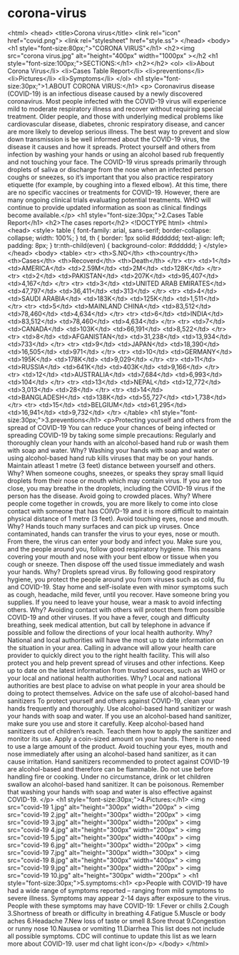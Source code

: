 # corona-virus
&lt;html> &lt;head> &lt;title>Corona virus&lt;/title> &lt;link rel="icon" href="covid.png"> &lt;link rel="stylesheet" href="style.ss"> &lt;/head> &lt;body>     &lt;h1 style="font-size:80px;">"CORONA VIRUS"&lt;/h1> &lt;h2>&lt;img src="corona virus.jpg" alt="height="400px" width="1000px" >&lt;/h2     &lt;h1 style="font-size:100px;">SECTIONS:&lt;/h1> &lt;h2>&lt;/h2> &lt;ol>     &lt;li>About Corona Virus&lt;/li>     &lt;li>Cases Table Report&lt;/li>     &lt;li>preventions&lt;/li>     &lt;li>Pictures&lt;/li>     &lt;li>Symptoms&lt;/li> &lt;/ol> &lt;h1 style="font-size:30px;">1.ABOUT CORONA VIRUS:&lt;/h1> &lt;p> Coronavirus disease (COVID-19) is an infectious disease caused by a newly discovered coronavirus.  Most people infected with the COVID-19 virus will experience mild to moderate respiratory illness and recover without requiring special treatment.  Older people, and those with underlying medical problems like cardiovascular disease, diabetes, chronic respiratory disease, and cancer are more likely to develop serious illness.  The best way to prevent and slow down transmission is be well informed about the COVID-19 virus, the disease it causes and how it spreads. Protect yourself and others from infection by washing your hands or using an alcohol based rub frequently and not touching your face.   The COVID-19 virus spreads primarily through droplets of saliva or discharge from the nose when an infected person coughs or sneezes, so it’s important that you also practice respiratory etiquette (for example, by coughing into a flexed elbow).  At this time, there are no specific vaccines or treatments for COVID-19. However, there are many ongoing clinical trials evaluating potential treatments. WHO will continue to provide updated information as soon as clinical findings become available.&lt;/p> &lt;h1 style="font-size:30px;">2.Cases Table Report&lt;/h1> &lt;h2>The cases report&lt;/h2> &lt;!DOCTYPE html> &lt;html> &lt;head> &lt;style> table {   font-family: arial, sans-serif;   border-collapse: collapse;   width: 100%; }  td, th {   border: 1px solid #dddddd;   text-align: left;   padding: 8px; }  tr:nth-child(even) {   background-color: #dddddd; } &lt;/style> &lt;/head> &lt;body> &lt;table>     &lt;tr>         &lt;th>S.NO&lt;/th>         &lt;th>country&lt;/th>         &lt;th>Cases&lt;/th>         &lt;th>Recoverd&lt;/th>         &lt;th>Death&lt;/th>     &lt;/tr>     &lt;tr>         &lt;td>1&lt;/td>         &lt;td>AMERICA&lt;/td>         &lt;td>2.59M&lt;/td>         &lt;td>2M&lt;/td>         &lt;td>128K&lt;/td>     &lt;/tr>     &lt;tr>         &lt;td>2&lt;/td>         &lt;td>PAKISTAN&lt;/td>         &lt;td>207K&lt;/td>         &lt;td>95,407&lt;/td>         &lt;td>4,167&lt;/td>     &lt;/tr>     &lt;tr>         &lt;td>3&lt;/td>         &lt;td>UNITED ARAB EMIRATES&lt;/td>         &lt;td>47,797&lt;/td>         &lt;td>36,411&lt;/td>         &lt;td>313&lt;/td>     &lt;/tr>     &lt;tr>         &lt;td>4&lt;/td>         &lt;td>SAUDI ARABIA&lt;/td>         &lt;td>183K&lt;/td>         &lt;td>125K&lt;/td>         &lt;td>1,511&lt;/td>     &lt;/tr>     &lt;tr>         &lt;td>5&lt;/td>         &lt;td>MAINLAND CHINA&lt;/td>         &lt;td>83,512&lt;/td>         &lt;td>78,460&lt;/td>         &lt;td>4,634&lt;/td>     &lt;/tr>     &lt;tr>         &lt;td>6&lt;/td>         &lt;td>INDIA&lt;/td>         &lt;td>83,512&lt;/td>         &lt;td>78,460&lt;/td>         &lt;td>4,634&lt;/td>     &lt;/tr>     &lt;tr>         &lt;td>7&lt;/td>         &lt;td>CANADA&lt;/td>         &lt;td>103K&lt;/td>         &lt;td>66,191&lt;/td>         &lt;td>8,522&lt;/td>     &lt;/tr>     &lt;tr>         &lt;td>8&lt;/td>         &lt;td>AFGANISTAN&lt;/td>         &lt;td>31,238&lt;/td>         &lt;td>13,934&lt;/td>         &lt;td>733&lt;/td>     &lt;/tr>     &lt;tr>         &lt;td>9&lt;/td>         &lt;td>JAPAN&lt;/td>         &lt;td>18,390&lt;/td>         &lt;td>16,505&lt;/td>         &lt;td>971&lt;/td>     &lt;/tr> &lt;tr>     &lt;td>10&lt;/td>     &lt;td>GERMANY&lt;/td>     &lt;td>195K&lt;/td>     &lt;td>178K&lt;/td>     &lt;td>9,029&lt;/td> &lt;/tr> &lt;tr>     &lt;td>11&lt;/td>     &lt;td>RUSSIA&lt;/td>     &lt;td>641K&lt;/td>     &lt;td>403K&lt;/td>     &lt;td>9,166&lt;/td> &lt;/tr> &lt;tr>     &lt;td>12&lt;/td>     &lt;td>AUSTRALIA&lt;/td>     &lt;td>7,684&lt;/td>     &lt;td>6,993&lt;/td>     &lt;td>104&lt;/td> &lt;/tr> &lt;tr>     &lt;td>13&lt;/td>     &lt;td>NEPAL&lt;/td>     &lt;td>12,772&lt;/td>     &lt;td>3,013&lt;/td>     &lt;td>28&lt;/td> &lt;/tr> &lt;tr>     &lt;td>14&lt;/td>     &lt;td>BANGLADESH&lt;/td>     &lt;td>138K&lt;/td>     &lt;td>55,727&lt;/td>     &lt;td>1,738&lt;/td> &lt;/tr> &lt;tr>     &lt;td>15&lt;/td>     &lt;td>BELGIUM&lt;/td>     &lt;td>61,295&lt;/td>     &lt;td>16,941&lt;/td>     &lt;td>9,732&lt;/td> &lt;/tr> &lt;/table> &lt;h1 style="font-size:30px;">3.preventions&lt;/h1> &lt;p>Protecting yourself and others from the spread of COVID-19     You can reduce your chances of being infected or spreading COVID-19 by taking some simple precautions:          Regularly and thoroughly clean your hands with an alcohol-based hand rub or wash them with soap and water. Why? Washing your hands with soap and water or using alcohol-based hand rub kills viruses that may be on your hands.     Maintain atleast 1 metre (3 feet) distance between yourself and others. Why? When someone coughs, sneezes, or speaks they spray small liquid droplets from their nose or mouth which may contain virus. If you are too close, you may breathe in the droplets, including the COVID-19 virus if the person has the disease.     Avoid going to crowded places. Why? Where people come together in crowds, you are more likely to come into close contact with someone that has COIVD-19 and it is more difficult to maintain physical distance of 1 metre (3 feet).     Avoid touching eyes, nose and mouth. Why? Hands touch many surfaces and can pick up viruses. Once contaminated, hands can transfer the virus to your eyes, nose or mouth. From there, the virus can enter your body and infect you.     Make sure you, and the people around you, follow good respiratory hygiene. This means covering your mouth and nose with your bent elbow or tissue when you cough or sneeze. Then dispose off the used tissue immediately and wash your hands. Why? Droplets spread virus. By following good respiratory hygiene, you protect the people around you from viruses such as cold, flu and COVID-19.     Stay home and self-isolate even with minor symptoms such as cough, headache, mild fever, until you recover. Have someone bring you supplies. If you need to leave your house, wear a mask to avoid infecting others. Why? Avoiding contact with others will protect them from possible COVID-19 and other viruses.     If you have a fever, cough and difficulty breathing, seek medical attention, but call by telephone in advance if possible and follow the directions of your local health authority. Why? National and local authorities will have the most up to date information on the situation in your area. Calling in advance will allow your health care provider to quickly direct you to the right health facility. This will also protect you and help prevent spread of viruses and other infections.     Keep up to date on the latest information from trusted sources, such as WHO or your local and national health authorities. Why? Local and national authorities are best place to advise on what people in your area should be doing to protect themselves.                Advice on the safe use of alcohol-based hand sanitizers     To protect yourself and others against COVID-19, clean your hands frequently and thoroughly. Use alcohol-based hand sanitizer or wash your hands with soap and water. If you use an alcohol-based hand sanitizer, make sure you use and store it carefully.          Keep alcohol-based hand sanitizers out of children’s reach. Teach them how to apply the sanitizer and monitor its use.     Apply a coin-sized amount on your hands. There is no need to use a large amount of the product.     Avoid touching your eyes, mouth and nose immediately after using an alcohol-based hand sanitizer, as it can cause irritation.     Hand sanitizers recommended to protect against COVID-19 are alcohol-based and therefore can be flammable. Do not use before handling fire or cooking.     Under no circumstance, drink or let children swallow an alcohol-based hand sanitizer. It can be poisonous.      Remember that washing your hands with soap and water is also effective against COVID-19. &lt;/p> &lt;h1 style="font-size:30px;">4.Pictures:&lt;/h1>   &lt;img src="covid-19 1.jpg" alt="height="300px" width="200px" >   &lt;img src="covid-19 2.jpg" alt="height="300px" width="200px" >   &lt;img src="covid-19 3.jpg" alt="height="300px" width="200px" >   &lt;img src="covid-19 4.jpg" alt="height="300px" width="200px" >   &lt;img src="covid-19 5.jpg" alt="height="300px" width="400px" >   &lt;img src="covid-19 6.jpg" alt="height="300px" width="200px" >   &lt;img src="covid-19 7.jpg" alt="height="300px" width="300px" >   &lt;img src="covid-19 8.jpg" alt="height="300px" width="400px" >   &lt;img src="covid-19 9.jpg" alt="height="300px" width="200px" >   &lt;img src="covid-19 10.jpg" alt="height="300px" width="200px" >   &lt;h1 style="font-size:30px;">5.symptoms:&lt;h1>  &lt;p>People with COVID-19 have had a wide range of symptoms reported – ranging from mild symptoms to severe illness. Symptoms may appear 2-14 days after exposure to the virus. People with these symptoms may have COVID-19:   1.Fever or chills 2.Cough 3.Shortness of breath or difficulty in breathing 4.Fatigue 5.Muscle or body aches 6.Headache 7.New loss of taste or smell 8.Sore throat 9.Congestion or runny nose 10.Nausea or vomiting 11.Diarrhea This list does not include all possible symptoms. CDC will continue to update this list as we learn more about COVID-19. user md chat light icon&lt;/p>   &lt;/body> &lt;/html>
